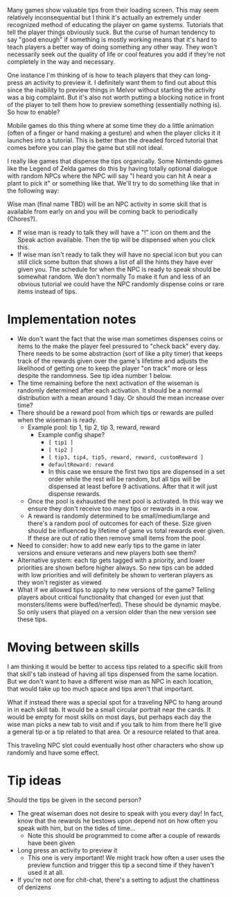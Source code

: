 
Many games show valuable tips from their loading screen. This may seem relatively inconsequential but I think it's actually an extremely under recognized method of educating the player on game systems. Tutorials that tell the player things obviously suck. But the curse of human tendency to say "good enough" if something is mostly working means that it's hard to teach players a better way of doing something any other way. They won't necessarily seek out the quality of life or cool features you add if they're not completely in the way and necessary.

One instance I'm thinking of is how to teach players that they can long-press an activity to preview it. I definitely want them to find out about this since the inability to preview things in Melvor without starting the activity was a big complaint. But it's also not worth putting a blocking notice in front of the player to tell them how to preview something (essentially nothing is). So how to enable?

Mobile games do  this thing where at some time they do a little animation (often of a finger or hand making a gesture) and when the player clicks it it launches into a tutorial. This is better than the dreaded forced tutorial that comes before you can play the game but still not ideal.

I really like games that dispense the tips organically. Some Nintendo games like the Legend of Zelda games do this by having totally optional dialogue with random NPCs where the NPC will say "I heard you can hit A near a plant to pick it" or something like that. We'll try to do something like that in the following way:

Wise man (final name TBD) will be an NPC activity in some skill that is available from early on and you will be coming back to periodically (Chores?).
* If wise man is ready to talk they will have a "!" icon on them and the Speak action available. Then the tip will be dispensed when you click this.
* If wise man isn't ready to talk they will have no special icon but you can still click some button that shows a list of all the hints they have ever given you.
The schedule for when the NPC is ready to speak should be somewhat random. We don't normally
To make it fun and less of an obvious tutorial we could have the NPC randomly dispense coins or rare items instead of tips.

# Implementation notes
* We don't want the fact that the wise man sometimes dispenses coins or items to the make the player feel pressured to "check back" every day. There needs to be some abstraction (sort of like a pity timer) that keeps track of the rewards given over the game's lifetime and adjusts the likelihood of getting one to keep the player "on track" more or less despite the randomness. See tip idea number 1 below.
* The time remaining before the next activation of the wiseman is randomly determined after each activation. It should be a normal distribution with a mean around 1 day. Or should the mean increase over time?
* There should be a reward pool from which tips or rewards are pulled when the wiseman is ready. 
    * Example pool: tip 1, tip 2, tip 3, reward, reward
        * Example config shape?
            * `[ tip1 ]`
            * `[ tip2 ]`
            * `[ tip3, tip4, tip5, reward, reward, customReward ]`
            * `defaultReward: reward`
            * In this case we ensure the first two tips are dispensed in a set order while the rest will be random, but all tips will be dispensed at least before 9 activations. After that it will just dispense rewards.
    * Once the pool is exhausted the next pool is activated. In this way we ensure they don't receive too many tips or rewards in a row.
    * A reward is randomly determined to be small/medium/large and there's a random pool of outcomes for each of these. Size given should be influenced by lifetime of game vs total rewards ever given. If these are out of ratio then remove small items from the pool.
* Need to consider: how to add new early tips to the game in later versions and ensure veterans and new players both see them?
* Alternative system: each tip gets tagged with a priority, and lower priorities are shown before higher always. So new tips can be added with low priorities and will definitely be shown to verteran players as they won't register as viewed
* What if we allowed tips to apply to new versions of the game? Telling players about critical functionality that changed (or even just that monsters/items were buffed/nerfed). These should be dynamic maybe. So only users that played on a version older than the new version see these tips.
# Moving between skills
I am thinking it would be better to access tips related to a specific skill from that skill's tab instead of having all tips dispensed from the same location. But we don't want to have a different wise man as NPC in each location, that would take up too much space and tips aren't that important.

What if instead there was a special spot for a traveling NPC to hang around in in each skill tab. It would be a small circular portrait near the cards. It would be empty for most skills on most days, but perhaps each day the wise man picks a new tab to visit and if you talk to him from there he'll give a general tip or a tip related to that area. Or a resource related to that area.

This traveling NPC slot could eventually host other characters who show up randomly and have some effect.
# Tip ideas
Should the tips be given in the second person?
* The great wiseman does not desire to speak with you every day! In fact, know that the rewards he bestows upon depend not on how often you speak with him, but on the tides of time...
    * Note this should be programmed to come after a couple of rewards have been given
* Long press an activity to preview it
    * This one is very important! We might track how often a user uses the preview function and trigger this tip a second time if they haven't used it at all.
* If you're not one for chit-chat, there's a setting to adjust the chattiness of denizens

